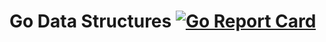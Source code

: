 # Go Data Structures [![Go Report Card](https://goreportcard.com/badge/github.com/sbauer/go-data-structures)](https://goreportcard.com/report/github.com/sbauer/go-data-structures)

